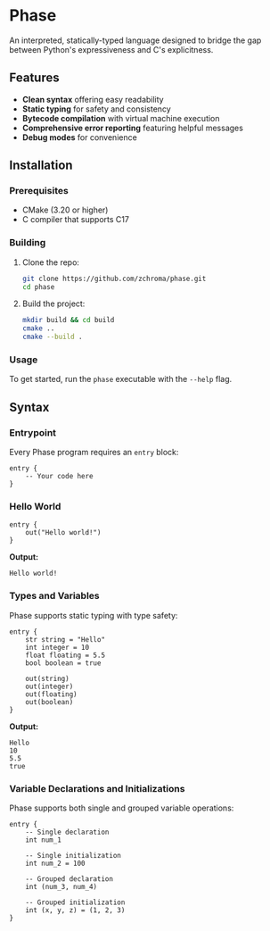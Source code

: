# Phase

An interpreted, statically-typed language designed to bridge the gap between Python's expressiveness and C's explicitness.

## Features

- **Clean syntax** offering easy readability
- **Static typing** for safety and consistency
- **Bytecode compilation** with virtual machine execution
- **Comprehensive error reporting** featuring helpful messages
- **Debug modes** for convenience

## Installation

### Prerequisites

- CMake (3.20 or higher)
- C compiler that supports C17

### Building

1. Clone the repo:
   ```bash
   git clone https://github.com/zchroma/phase.git
   cd phase
   ```

2. Build the project:
   ```bash
   mkdir build && cd build
   cmake ..
   cmake --build .
   ```

### Usage

To get started, run the `phase` executable with the `--help` flag.

## Syntax

### Entrypoint

Every Phase program requires an `entry` block:

```phase
entry {
    -- Your code here
}
```

### Hello World

```phase
entry {
    out("Hello world!")
}
```

**Output:**
```
Hello world!
```

### Types and Variables

Phase supports static typing with type safety:

```phase
entry {
    str string = "Hello"
    int integer = 10
    float floating = 5.5
    bool boolean = true

    out(string)
    out(integer)
    out(floating)
    out(boolean)
}
```

**Output:**
```
Hello
10
5.5
true
```

### Variable Declarations and Initializations

Phase supports both single and grouped variable operations:

```phase
entry {
    -- Single declaration
    int num_1

    -- Single initialization
    int num_2 = 100

    -- Grouped declaration
    int (num_3, num_4)

    -- Grouped initialization
    int (x, y, z) = (1, 2, 3)
}
```
